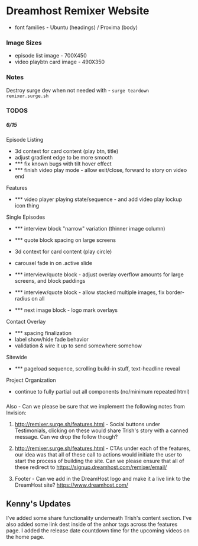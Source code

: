 
# Dreamhost Remixer Website

* font families - Ubuntu (headings) / Proxima (body)

### Image Sizes

* episode list image - 700X450
* video playbtn card image - 490X350


### Notes

Destroy surge dev when not needed with - `surge teardown remixer.surge.sh`


### TODOS

##### 6/15

Episode Listing
- 3d context for card content (play btn, title)
- adjust gradient edge to be more smooth
- *** fix known bugs with tilt hover effect
- *** finish video play mode - allow exit/close, forward to story on video end

Features
- *** video player playing state/sequence - and add video play lockup icon thing

Single Episodes
- *** interview block "narrow" variation (thinner image column)
- *** quote block spacing on large screens

- 3d context for card content (play circle)
- carousel fade in on .active slide
- *** interview/quote block - adjust overlay overflow amounts for large screens, and block paddings
- *** interview/quote block - allow stacked multiple images, fix border-radius on all
- *** next image block - logo mark overlays

Contact Overlay
- *** spacing finalization
- label show/hide fade behavior
- validation & wire it up to send somewhere somehow

Sitewide
- *** pageload sequence, scrolling build-in stuff, text-headline reveal

Project Organization
- continue to fully partial out all components (no/minimum repeated html)






###
Also - Can we please be sure that we implement the following notes from Invision:

1. http://remixer.surge.sh/features.html - Social buttons under Testimonials, clicking on these would share Trish's story with a canned message. Can we drop the follow though?

2. http://remixer.surge.sh/features.html - CTAs under each of the features, our idea was that all of these call to actions would initiate the user to start the process of building the site. Can we please ensure that all of these redirect to https://signup.dreamhost.com/remixer/email/

3. Footer - Can we add in the DreamHost logo and make it a live link to the DreamHost site? https://www.dreamhost.com/


## Kenny's Updates
I've added some share functionality underneath Trish's content section.
I've also added some link dest inside of the anhor tags across the features page. 
I added the release date countdown time for the upcoming videos on the home page. 